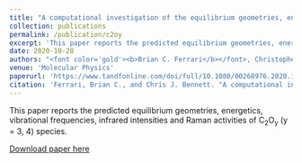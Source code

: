 ```yaml
---
title: "A computational investigation of the equilibrium geometries, energetics, vibrational frequencies, infrared intensities and Raman activities of C<sub>2</sub>O<sub>y</sub> (y = 3, 4) species"
collection: publications
permalink: /publication/c2oy
excerpt: 'This paper reports the predicted equilibrium geometries, energetics, vibrational frequencies, infrared intensities and Raman activities of C<sub>2</sub>O<sub>y</sub> (y = 3, 4) species'
date: 2020-10-28
authors: "<font color='gold'><b>Brian C. Ferrari</b></font>, Christopher J. Bennett"
venue: 'Molecular Physics'
paperurl: 'https://www.tandfonline.com/doi/full/10.1080/00268976.2020.1837404?scroll=top&needAccess=true'
citation: 'Ferrari, Brian C., and Chris J. Bennett. "A computational investigation of the equilibrium geometries, energetics, vibrational frequencies, infrared intensities and Raman activities of C2O y (y= 3, 4) species." Molecular Physics (2020): e1837404.'
---
```

This paper reports the predicted equilibrium geometries, energetics, vibrational frequencies, infrared intensities and Raman activities of C<sub>2</sub>O<sub>y</sub> (y = 3, 4) species.

[Download paper here](https://www.tandfonline.com/doi/full/10.1080/00268976.2020.1837404?scroll=top&needAccess=true)

